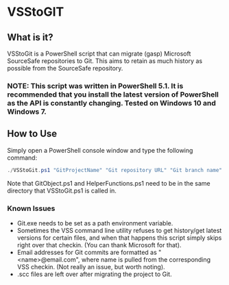 # VSStoGIT

## What is it?
VSStoGit is a PowerShell script that can migrate (gasp) Microsoft SourceSafe repositories to Git. This aims to retain as much history as possible from the SourceSafe repository.

### NOTE: This script was written in PowerShell 5.1. It is recommended that you install the latest version of PowerShell as the API is constantly changing. Tested on Windows 10 and Windows 7.

## How to Use
Simply open a PowerShell console window and type the following command:
```PowerShell
./VSStoGit.ps1 "GitProjectName" "Git repository URL" "Git branch name" "VSS repository name"
````
Note that GitObject.ps1 and HelperFunctions.ps1 need to be in the same directory that VSStoGit.ps1 is called in.

### Known Issues
- Git.exe needs to be set as a path environment variable. 
- Sometimes the VSS command line utility refuses to get history/get latest versions for certain files, and when that happens this script simply skips right over that checkin. (You can thank Microsoft for that). 
- Email addresses for Git commits are formatted as "<name<name>>@email.com", where name is pulled from the corresponding VSS checkin. (Not really an issue, but worth noting). 
- .scc files are left over after migrating the project to Git. 
